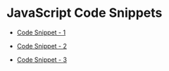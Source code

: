 # JavaScript Code Snippets

- [Code Snippet - 1](https://github.com/ReddyDivya/JavaScript-Code-Snippets/blob/main/snippet-1.md)

- [Code Snippet - 2](https://github.com/ReddyDivya/JavaScript-Code-Snippets/blob/main/snippet-2.md)

- [Code Snippet - 3](https://github.com/ReddyDivya/JavaScript-Code-Snippets/blob/main/snippet-3.md)
